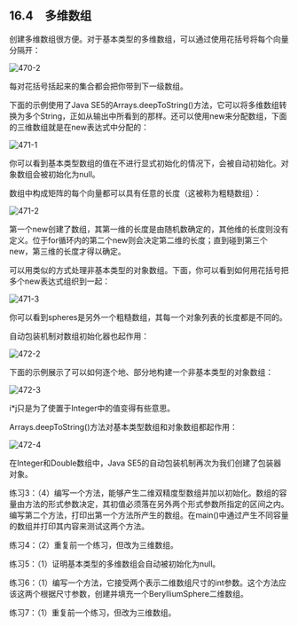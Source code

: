 ## 16.4　多维数组

创建多维数组很方便。对于基本类型的多维数组，可以通过使用花括号将每个向量分隔开：

![470-2](../Images/image03335.jpeg)

每对花括号括起来的集合都会把你带到下一级数组。

下面的示例使用了Java SE5的Arrays.deepToString()方法，它可以将多维数组转换为多个String，正如从输出中所看到的那样。还可以使用new来分配数组，下面的三维数组就是在new表达式中分配的：

![471-1](../Images/image03336.jpeg)

你可以看到基本类型数组的值在不进行显式初始化的情况下，会被自动初始化。对象数组会被初始化为null。

数组中构成矩阵的每个向量都可以具有任意的长度（这被称为粗糙数组）：

![471-2](../Images/image03337.jpeg)

第一个new创建了数组，其第一维的长度是由随机数确定的，其他维的长度则没有定义。位于for循环内的第二个new则会决定第二维的长度；直到碰到第三个new，第三维的长度才得以确定。

可以用类似的方式处理非基本类型的对象数组。下面，你可以看到如何用花括号把多个new表达式组织到一起：

![471-3](../Images/image03338.jpeg)

你可以看到spheres是另外一个粗糙数组，其每一个对象列表的长度都是不同的。

自动包装机制对数组初始化器也起作用：

![472-2](../Images/image03339.jpeg)

下面的示例展示了可以如何逐个地、部分地构建一个非基本类型的对象数组：

![472-3](../Images/image03340.jpeg)

i*j只是为了使置于Integer中的值变得有些意思。

Arrays.deepToString()方法对基本类型数组和对象数组都起作用：

![472-4](../Images/image03341.jpeg)

在Integer和Double数组中，Java SE5的自动包装机制再次为我们创建了包装器对象。

练习3：（4）编写一个方法，能够产生二维双精度型数组并加以初始化。数组的容量由方法的形式参数决定，其初值必须落在另外两个形式参数所指定的区间之内。编写第二个方法，打印出第一个方法所产生的数组。在main()中通过产生不同容量的数组并打印其内容来测试这两个方法。

练习4：（2）重复前一个练习，但改为三维数组。

练习5：（1）证明基本类型的多维数组会自动被初始化为null。

练习6：（1）编写一个方法，它接受两个表示二维数组尺寸的int参数。这个方法应该这两个根据尺寸参数，创建并填充一个BerylliumSphere二维数组。

练习7：（1）重复前一个练习，但改为三维数组。